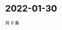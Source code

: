 # 2022-01-30

共 0 条

<!-- BEGIN WEIBO -->
<!-- 最后更新时间 Sun Jan 30 2022 08:32:43 GMT+0800 (China Standard Time) -->

<!-- END WEIBO -->
